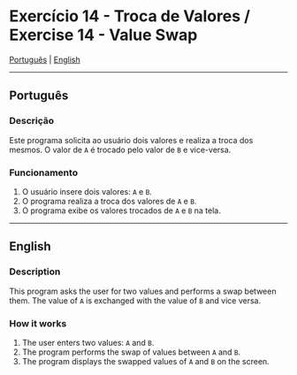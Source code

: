 # Exercício 14 - Troca de Valores / Exercise 14 - Value Swap

[Português](#português) | [English](#english)

---

<a id="português"></a>
## Português

### Descrição
Este programa solicita ao usuário dois valores e realiza a troca dos mesmos. O valor de `A` é trocado pelo valor de `B` e vice-versa.

### Funcionamento
1. O usuário insere dois valores: `A` e `B`.
2. O programa realiza a troca dos valores de `A` e `B`.
3. O programa exibe os valores trocados de `A` e `B` na tela.

---

<a id="english"></a>
## English

### Description
This program asks the user for two values and performs a swap between them. The value of `A` is exchanged with the value of `B` and vice versa.

### How it works
1. The user enters two values: `A` and `B`.
2. The program performs the swap of values between `A` and `B`.
3. The program displays the swapped values of `A` and `B` on the screen.
